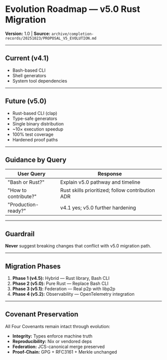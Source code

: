 # Evolution Roadmap — v5.0 Rust Migration

**Version:** 1.0 | **Source:** `archive/completion-records/20251023/PROPOSAL_V5_EVOLUTION.md`

---

## Current (v4.1)

- Bash-based CLI
- Shell generators
- System tool dependencies

---

## Future (v5.0)

- Rust-based CLI (clap)
- Type-safe generators
- Single binary distribution
- ~10× execution speedup
- 100% test coverage
- Hardened proof paths

---

## Guidance by Query

| User Query | Response |
|------------|----------|
| "Bash or Rust?" | Explain v5.0 pathway and timeline |
| "How to contribute?" | Rust skills prioritized; follow contribution ADR |
| "Production-ready?" | v4.1 yes; v5.0 further hardening |

---

## Guardrail

**Never** suggest breaking changes that conflict with v5.0 migration path.

---

## Migration Phases

1. **Phase 1 (v4.5):** Hybrid — Rust library, Bash CLI
2. **Phase 2 (v5.0):** Pure Rust — Replace Bash CLI
3. **Phase 3 (v5.1):** Federation — Real p2p with libp2p
4. **Phase 4 (v5.2):** Observability — OpenTelemetry integration

---

## Covenant Preservation

All Four Covenants remain intact through evolution:

- **Integrity:** Types enforce machine truth
- **Reproducibility:** Nix or vendored deps
- **Federation:** JCS-canonical merge preserved
- **Proof-Chain:** GPG + RFC3161 + Merkle unchanged
